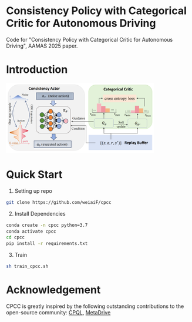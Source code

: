 # Consistency Policy with Categorical Critic for Autonomous Driving

Code for "Consistency Policy with Categorical Critic for Autonomous Driving", AAMAS 2025 paper.

# Introduction

<img src="./figures/method_framework.png" alt="framework" width="80%" />

# Quick Start

1. Setting up repo

```bash
git clone https://github.com/weiaiF/cpcc
```

2. Install Dependencies

```bash
conda create -n cpcc python=3.7
conda activate cpcc
cd cpcc
pip install -r requirements.txt
```
3. Train

```bash
sh train_cpcc.sh
```

# Acknowledgement
CPCC is greatly inspired by the following outstanding contributions to the open-source community:
[CPQL](https://github.com/cccedric/cpql), [MetaDrive](https://github.com/metadriverse/metadrive)
